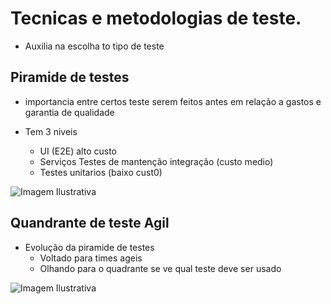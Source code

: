 # Tecnicas e metodologias de teste.

* Auxilia na escolha to tipo de teste

## Piramide de testes

* importancia entre certos teste serem feitos antes em relação a gastos e garantia de qualidade

* Tem 3 niveis
    - UI (E2E) alto custo
    - Serviços Testes de mantenção integração (custo medio)
    - Testes unitarios  (baixo cust0)

![Imagem Ilustrativa](https://lh3.googleusercontent.com/proxy/_tB6vKiDBXOPhj7eo3JWE7Cxg9Tgb5zTcWN5iGAgIaG_IjsVtouHBAZqXAu4I280Plk6JT9UBRto5Z99-EuZjNM68JLNGYfAT381WpEq5gt9FhlNf4XIhSvThoyeTKT1k1hrynnVnUtM1rTl6YuYZCc)


## Quandrante de teste Agil

- Evolução da piramide de testes
    - Voltado para times ageis
    - Olhando para o quadrante se ve qual teste deve ser usado

![Imagem Ilustrativa](https://www.google.com/url?sa=i&url=https%3A%2F%2Fblog.adapt.works%2Fintroducao-do-quadrante-de-teste-agil%2F&psig=AOvVaw2s4mELRtPdLCqcLBvnZ2VU&ust=1711166763987000&source=images&cd=vfe&opi=89978449&ved=0CBIQjRxqFwoTCOiZmYr_hoUDFQAAAAAdAAAAABAE)